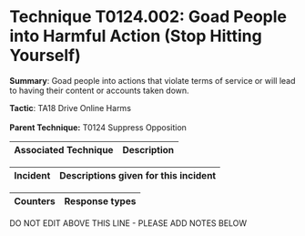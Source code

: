 # Technique T0124.002: Goad People into Harmful Action (Stop Hitting Yourself)

**Summary**: Goad people into actions that violate terms of service or will lead to having their content or accounts taken down.

**Tactic**: TA18 Drive Online Harms <br><br>**Parent Technique:** T0124 Suppress Opposition


| Associated Technique | Description |
| --------- | ------------------------- |



| Incident | Descriptions given for this incident |
| -------- | -------------------- |



| Counters | Response types |
| -------- | -------------- |


DO NOT EDIT ABOVE THIS LINE - PLEASE ADD NOTES BELOW